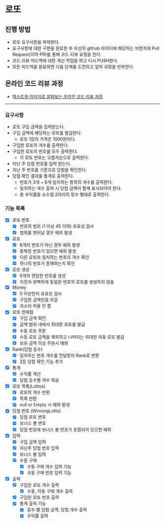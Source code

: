 # 로또
## 진행 방법
* 로또 요구사항을 파악한다.
* 요구사항에 대한 구현을 완료한 후 자신의 github 아이디에 해당하는 브랜치에 Pull Request(이하 PR)를 통해 코드 리뷰 요청을 한다.
* 코드 리뷰 피드백에 대한 개선 작업을 하고 다시 PUSH한다.
* 모든 피드백을 완료하면 다음 단계를 도전하고 앞의 과정을 반복한다.

## 온라인 코드 리뷰 과정
* [텍스트와 이미지로 살펴보는 온라인 코드 리뷰 과정](https://github.com/next-step/nextstep-docs/tree/master/codereview)

***
### 요구사항
* 로또 구입 금액을 입력받는다.
* 구입 금액에 해당하는 로또를 발급한다.
    * 로또 1장의 가격은 1000원이다.
* 구입한 로또의 개수를 출력한다.
* 구입한 로또의 번호를 모두 출력한다.
    * 각 로또 번호는 오름차순으로 출력한다.
* 지난 주 당첨 번호를 입력 받는다.
* 지난 주 번호를 기준으로 당첨을 확인한다.
* 당첨 확인 결과를 통계로 출력한다.
    * 번호가 3개 ~ 6개 일치하는 항목의 개수를 출력한다.
    * 일치하는 개수 출력 시 당첨 금액이 함께 표시되어야 한다.
    * 총 수익률을 소수점 2자리의 정수 형태로 출력한다.

### 기능 목록
- [x] 로또 번호
    - [x] 번호의 범위 (1 이상 45 이하) 유효성 검사
    - [x] 범위를 벗어날 경우 예외 발생
- [x] 로또
  - [x] 6개의 번호가 아닌 경우 예외 발생
  - [x] 중복된 번호가 있으면 예외 발생
  - [x] 다른 로또와 일치하는 번호의 개수 확인
  - [x] 하나의 번호가 존재하는지 확인
- [x] 로또 생성
  - [x] 6개의 랜덤한 번호를 생성
  - [x] 이전과 완벽하게 동일한 번호의 로또를 생성하지 않음
- [x] Money
  - [x] 0 이상인지 유효성 검사
  - [x] 구입한 금액만큼 차감
  - [x] 과소비 허용 안 함
- [x] 로또 판매점
    - [x] 구입 금액 확인
    - [x] 금액 범위 내에서 최대한 로또를 발급
    - [x] 수동 로또 주문
    - [x] 수동 로또 금액을 제외하고 나머지는 최대한 자동 로또 발급
    - [x] 보유 금액 이상 주문시 예외
- [x] Rank(당첨 등수)
  - [x] 일치하는 번호 개수를 전달받아 Rank로 변환
  - [x] 2등 당첨 확인 기능 추가
- [x] 통계
    - [x] 수익률 계산
    - [x] 당첨 등수별 개수 제공 
- [x] 로또 목록(Lottos)
  - [x] 로또의 개수 반환
  - [x] 목록 반환
  - [x] null or Empty 시 예외 발생
- [x] 당첨 번호 (WinningLotto)
  - [x] 당첨 로또 번호
  - [x] 보너스 볼 번호
  - [x] 당첨 번호에 보너스 볼 번호가 포함되어 있으면 예외 
- [x] 입력
  - [x] 구입 금액 입력
  - [x] 지난주 당첨 번호 입력
  - [x] 보너스 볼 입력
  - [x] 수동 구매
    - [x] 수동 구매 개수 입력 기능
    - [x] 수동 구매 번호 입력 기능
- [x] 출력
  - [x] 구입한 로또 개수 출력
    - [x] 수동, 자동 구매 개수 출력
  - [x] 구입한 로또 번호 출력
  - [x] 통계 출력 기능
    - [x] 등수 별 당첨 금액, 당첨 개수 출력
    - [x] 수익률 출력